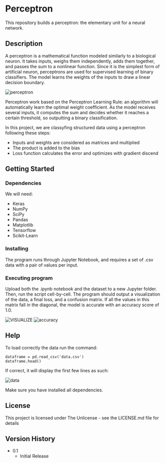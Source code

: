 # Perceptron

This repository builds a perceptron: the elementary unit for a neural network.

## Description

A perceptron is a mathematical function modeled similarly to a biological neuron. It takes inputs, weighs them independently, adds them together, and passes the sum to a nonlinear function. Since it is the simplest form of artificial neuron, perceptrons are used for supervised learning of binary classifiers. The model learns the weights of the inputs to draw a linear decision boundary.

![perceptron](https://user-images.githubusercontent.com/86791449/129929541-00556375-9974-4693-a28d-94c554cdf0b2.png)

Perceptron work based on the Perceptron Learning Rule: an algorithm will automatically learn the optimal weight coefficient. As the model receives several inputs, it computes the sum and decides whether it reaches a certain threshold, so outputting a binary classification.

In this project, we are classyfing structured data using a perceptron following these steps:
* Inputs and weights are considered as matrices and multiplied
* The product is added to the bias
* Loss function calculates the error and optimizes with gradient discend

## Getting Started

### Dependencies

We will need:
* Keras
* NumPy
* SciPy
* Pandas
* Matplotlib
* Tensorflow
* Scikit-Learn


### Installing

The program runs through Jupyter Notebook, and requires a set of .csv data with a pair of values per input.

### Executing program

Upload both the .ipynb notebook and the dataset to a new Jupyter folder. Then, run the script cell-by-cell.
The program should output a visualization of the data, a final loss, and a confusion matrix. If all the values in this matrix fall in the diagonal, the model is accurate with an accuracy score of 1.0.

![VISUALIZE](https://user-images.githubusercontent.com/86791449/129933535-619387de-841e-497c-b2ab-e215b319bf03.png)
![accuracy](https://user-images.githubusercontent.com/86791449/129933757-e0211b10-1b67-4576-a9a0-54d8c87b8c95.png)



## Help

To load correctly the data run the command:
```
dataframe = pd.read_csv('data.csv')
dataframe.head()
```
If correct, it will display the first few lines as such:

![data](https://user-images.githubusercontent.com/86791449/129934194-5d026895-a78e-45ae-8647-597c6b73242b.png)

Make sure you have installed all dependencies.


## License

This project is licensed under The Unlicense - see the LICENSE.md file for details


## Version History

* 0.1
    * Initial Release



